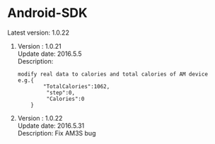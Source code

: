 # Android-SDK

Latest version: 1.0.22



1. Version : 1.0.21  
   Update date: 2016.5.5  
   Description:   
   
   ```
   modify real data to calories and total calories of AM device
   e.g.{
           "TotalCalories":1062,
            "step":0,
            "Calories":0
       }  
   ```
   
 2. Version : 1.0.22  
   Update date: 2016.5.31  
   Description: Fix AM3S bug